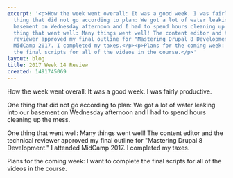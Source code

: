 ```yaml
---
excerpt: '<p>How the week went overall: It was a good week. I was fairly productive.</p><p>One
  thing that did not go according to plan: We got a lot of water leaking into our
  basement on Wednesday afternoon and I had to spend hours cleaning up the mess.</p><p>One
  thing that went well: Many things went well! The content editor and the technical
  reviewer approved my final outline for "Mastering Drupal 8 Development." I attended
  MidCamp 2017. I completed my taxes.</p><p>Plans for the coming week: I want to complete
  the final scripts for all of the videos in the course.</p>'
layout: blog
title: 2017 Week 14 Review
created: 1491745069
---
```

<p>How the week went overall: It was a good week. I was fairly productive.</p><p>One thing that did not go according to plan: We got a lot of water leaking into our basement on Wednesday afternoon and I had to spend hours cleaning up the mess.</p><p>One thing that went well: Many things went well! The content editor and the technical reviewer approved my final outline for "Mastering Drupal 8 Development." I attended MidCamp 2017. I completed my taxes.</p><p>Plans for the coming week: I want to complete the final scripts for all of the videos in the course.</p>
